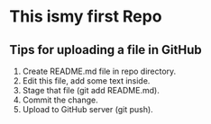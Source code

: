 # This ismy first Repo

## Tips for uploading a file in GitHub

1. Create README.md file in repo directory.
2. Edit this file, add some text inside.
3. Stage that file (git add README.md).
4. Commit the change.
5. Upload to GitHub server (git push).

